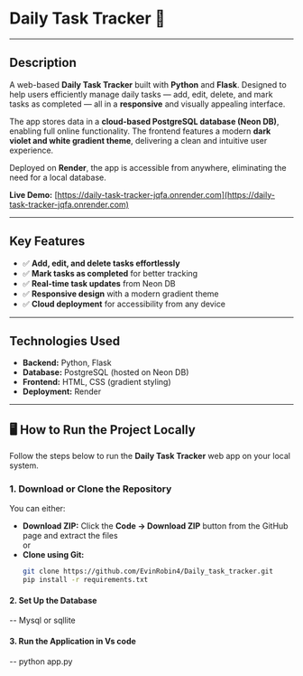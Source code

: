 # Daily Task Tracker 📝
---

## Description
A  web-based **Daily Task Tracker** built with **Python** and **Flask**. Designed to help users efficiently manage daily tasks — add, edit, delete, and mark tasks as completed — all in a **responsive** and visually appealing interface.  

The app stores data in a **cloud-based PostgreSQL database (Neon DB)**, enabling full online functionality. The frontend features a modern **dark violet and white gradient theme**, delivering a clean and intuitive user experience.  

Deployed on **Render**, the app is accessible from anywhere, eliminating the need for a local database.  

**Live Demo:** [https://daily-task-tracker-jqfa.onrender.com](https://daily-task-tracker-jqfa.onrender.com)

---

## Key Features
- ✅ **Add, edit, and delete tasks effortlessly**  
- ✅ **Mark tasks as completed** for better tracking  
- ✅ **Real-time task updates** from Neon DB  
- ✅ **Responsive design** with a modern gradient theme  
- ✅ **Cloud deployment** for accessibility from any device  

---

## Technologies Used
- **Backend:** Python, Flask  
- **Database:** PostgreSQL (hosted on Neon DB)  
- **Frontend:** HTML, CSS (gradient styling)  
- **Deployment:** Render

---

## 🖥️ How to Run the Project Locally

Follow the steps below to run the **Daily Task Tracker** web app on your local system.

### 1. Download or Clone the Repository
You can either:
- **Download ZIP:** Click the **Code → Download ZIP** button from the GitHub page and extract the files  
  or  
- **Clone using Git:**
  ```bash
  git clone https://github.com/EvinRobin4/Daily_task_tracker.git
  pip install -r requirements.txt

#### 2. Set Up the Database
-- Mysql or sqllite
#### 3. Run the Application in Vs code
-- python app.py

